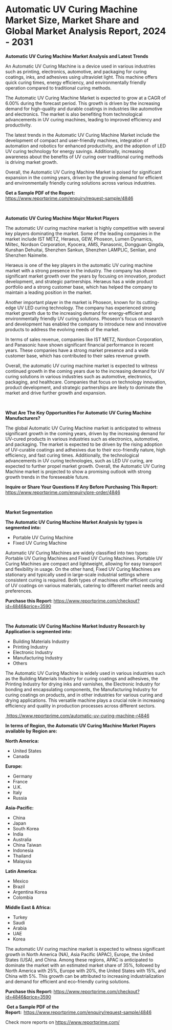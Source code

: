 <p><h1>Automatic UV Curing Machine Market Size, Market Share and Global Market Analysis Report, 2024 - 2031</h1></p><p><strong>Automatic UV Curing Machine Market Analysis and Latest Trends</strong></p>
<p><p>An Automatic UV Curing Machine is a device used in various industries such as printing, electronics, automotive, and packaging for curing coatings, inks, and adhesives using ultraviolet light. This machine offers quick curing times, energy efficiency, and environmentally friendly operation compared to traditional curing methods.</p><p>The Automatic UV Curing Machine Market is expected to grow at a CAGR of 6.00% during the forecast period. This growth is driven by the increasing demand for high-quality and durable coatings in industries like automotive and electronics. The market is also benefiting from technological advancements in UV curing machines, leading to improved efficiency and productivity.</p><p>The latest trends in the Automatic UV Curing Machine Market include the development of compact and user-friendly machines, integration of automation and robotics for enhanced productivity, and the adoption of LED UV curing technology for energy savings. Additionally, increasing awareness about the benefits of UV curing over traditional curing methods is driving market growth.</p><p>Overall, the Automatic UV Curing Machine Market is poised for significant expansion in the coming years, driven by the growing demand for efficient and environmentally friendly curing solutions across various industries.</p></p>
<p><strong>Get a Sample PDF of the Report:&nbsp;</strong> <a href="https://www.reportprime.com/enquiry/request-sample/4846">https://www.reportprime.com/enquiry/request-sample/4846</a></p>
<p>&nbsp;</p>
<p><strong>Automatic UV Curing Machine Major Market Players</strong></p>
<p><p>The automatic UV curing machine market is highly competitive with several key players dominating the market. Some of the leading companies in the market include IST METZ, Heraeus, GEW, Phoseon, Lumen Dynamics, Miltec, Nordson Corporation, Kyocera, AMS, Panasonic, Dongguan Qingda, Kunshan Dehuitai, Shenzhen Sankun, Shenzhen LAMPLIC, Senlian, and Shenzhen Naimeite.</p><p>Heraeus is one of the key players in the automatic UV curing machine market with a strong presence in the industry. The company has shown significant market growth over the years by focusing on innovation, product development, and strategic partnerships. Heraeus has a wide product portfolio and a strong customer base, which has helped the company to maintain a leading position in the market.</p><p>Another important player in the market is Phoseon, known for its cutting-edge UV LED curing technology. The company has experienced strong market growth due to the increasing demand for energy-efficient and environmentally friendly UV curing solutions. Phoseon's focus on research and development has enabled the company to introduce new and innovative products to address the evolving needs of the market.</p><p>In terms of sales revenue, companies like IST METZ, Nordson Corporation, and Panasonic have shown significant financial performance in recent years. These companies have a strong market presence and a wide customer base, which has contributed to their sales revenue growth.</p><p>Overall, the automatic UV curing machine market is expected to witness continued growth in the coming years due to the increasing demand for UV curing solutions in various industries such as automotive, electronics, packaging, and healthcare. Companies that focus on technology innovation, product development, and strategic partnerships are likely to dominate the market and drive further growth and expansion.</p></p>
<p>&nbsp;</p>
<p><strong>What Are The Key Opportunities For Automatic UV Curing Machine Manufacturers?</strong></p>
<p><p>The global Automatic UV Curing Machine market is anticipated to witness significant growth in the coming years, driven by the increasing demand for UV-cured products in various industries such as electronics, automotive, and packaging. The market is expected to be driven by the rising adoption of UV-curable coatings and adhesives due to their eco-friendly nature, high efficiency, and fast curing times. Additionally, the technological advancements in UV curing technologies, such as LED UV curing, are expected to further propel market growth. Overall, the Automatic UV Curing Machine market is projected to show a promising outlook with strong growth trends in the foreseeable future.</p></p>
<p><strong>Inquire or Share Your Questions If Any Before Purchasing This Report:</strong> <a href="https://www.reportprime.com/enquiry/pre-order/4846">https://www.reportprime.com/enquiry/pre-order/4846</a></p>
<p>&nbsp;</p>
<p><strong>Market Segmentation</strong></p>
<p><strong>The Automatic UV Curing Machine Market Analysis by types is segmented into:</strong></p>
<p><ul><li>Portable UV Curing Machine</li><li>Fixed UV Curing Machine</li></ul></p>
<p><p>Automatic UV Curing Machines are widely classified into two types: Portable UV Curing Machines and Fixed UV Curing Machines. Portable UV Curing Machines are compact and lightweight, allowing for easy transport and flexibility in usage. On the other hand, Fixed UV Curing Machines are stationary and typically used in large-scale industrial settings where consistent curing is required. Both types of machines offer efficient curing of UV coatings on various materials, catering to different market needs and preferences.</p></p>
<p><strong>Purchase this Report:&nbsp;</strong><a href="https://www.reportprime.com/checkout?id=4846&price=3590">https://www.reportprime.com/checkout?id=4846&price=3590</a></p>
<p>&nbsp;</p>
<p><strong>The Automatic UV Curing Machine Market Industry Research by Application is segmented into:</strong></p>
<p><ul><li>Building Materials Industry</li><li>Printing Industry</li><li>Electronic Industry</li><li>Manufacturing Industry</li><li>Others</li></ul></p>
<p><p>The Automatic UV Curing Machine is widely used in various industries such as the Building Materials Industry for curing coatings and adhesives, the Printing Industry for drying inks and varnishes, the Electronic Industry for bonding and encapsulating components, the Manufacturing Industry for curing coatings on products, and in other industries for various curing and drying applications. This versatile machine plays a crucial role in increasing efficiency and quality in production processes across different sectors.</p></p>
<p><a href="https://www.reportprime.com/automatic-uv-curing-machine-r4846">&nbsp;https://www.reportprime.com/automatic-uv-curing-machine-r4846</a></p>
<p><strong>In terms of Region, the Automatic UV Curing Machine Market Players available by Region are:</strong></p>
<p>
    <p> <strong> North America: </strong>
        <ul>
            <li>United States</li>
            <li>Canada</li>
        </ul>
        </p> 
    <p> <strong> Europe: </strong>
        <ul>
            <li>Germany</li>
            <li>France</li>
            <li>U.K.</li>
            <li>Italy</li>
            <li>Russia</li>
        </ul>
        </p> 
    <p> <strong> Asia-Pacific: </strong>
        <ul>
            <li>China</li>
            <li>Japan</li>
            <li>South Korea</li>
            <li>India</li>
            <li>Australia</li>
            <li>China Taiwan</li>
            <li>Indonesia</li>
            <li>Thailand</li>
            <li>Malaysia</li>
        </ul>
        </p> 
    <p> <strong> Latin America: </strong>
        <ul>
            <li>Mexico</li>
            <li>Brazil</li>
            <li>Argentina Korea</li>
            <li>Colombia</li>
        </ul>
        </p> 
    <p> <strong> Middle East & Africa: </strong>
        <ul>
            <li>Turkey</li>
            <li>Saudi</li>
            <li>Arabia</li>
            <li>UAE</li>
            <li>Korea</li>
        </ul>
    </p>
    </p>
<p><p>The automatic UV curing machine market is expected to witness significant growth in North America (NA), Asia Pacific (APAC), Europe, the United States (USA), and China. Among these regions, APAC is anticipated to dominate the market with an estimated market share of 35%, followed by North America with 25%, Europe with 20%, the United States with 15%, and China with 5%. This growth can be attributed to increasing industrialization and demand for efficient and eco-friendly curing solutions.</p></p>
<p><strong>Purchase this Report: </strong><a href="https://www.reportprime.com/checkout?id=4846&price=3590">https://www.reportprime.com/checkout?id=4846&price=3590</a></p>
<p>&nbsp;<strong>Get a Sample PDF of the Report:&nbsp;&nbsp;</strong><a href="https://www.reportprime.com/enquiry/request-sample/4846">https://www.reportprime.com/enquiry/request-sample/4846</a></p>
<p><strong></strong></p>
<p>Check more reports on <a href="https://www.reportprime.com/">https://www.reportprime.com/</a></p>